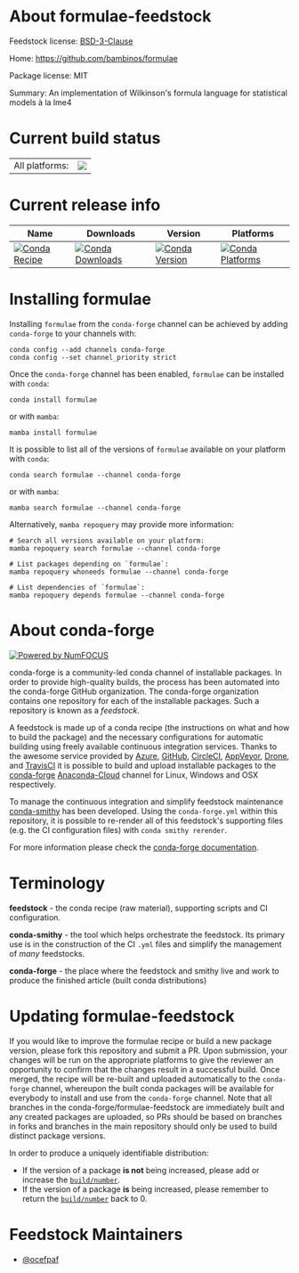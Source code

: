About formulae-feedstock
========================

Feedstock license: [BSD-3-Clause](https://github.com/conda-forge/formulae-feedstock/blob/main/LICENSE.txt)

Home: https://github.com/bambinos/formulae

Package license: MIT

Summary: An implementation of Wilkinson's formula language for statistical models à la lme4

Current build status
====================


<table><tr><td>All platforms:</td>
    <td>
      <a href="https://dev.azure.com/conda-forge/feedstock-builds/_build/latest?definitionId=12165&branchName=main">
        <img src="https://dev.azure.com/conda-forge/feedstock-builds/_apis/build/status/formulae-feedstock?branchName=main">
      </a>
    </td>
  </tr>
</table>

Current release info
====================

| Name | Downloads | Version | Platforms |
| --- | --- | --- | --- |
| [![Conda Recipe](https://img.shields.io/badge/recipe-formulae-green.svg)](https://anaconda.org/conda-forge/formulae) | [![Conda Downloads](https://img.shields.io/conda/dn/conda-forge/formulae.svg)](https://anaconda.org/conda-forge/formulae) | [![Conda Version](https://img.shields.io/conda/vn/conda-forge/formulae.svg)](https://anaconda.org/conda-forge/formulae) | [![Conda Platforms](https://img.shields.io/conda/pn/conda-forge/formulae.svg)](https://anaconda.org/conda-forge/formulae) |

Installing formulae
===================

Installing `formulae` from the `conda-forge` channel can be achieved by adding `conda-forge` to your channels with:

```
conda config --add channels conda-forge
conda config --set channel_priority strict
```

Once the `conda-forge` channel has been enabled, `formulae` can be installed with `conda`:

```
conda install formulae
```

or with `mamba`:

```
mamba install formulae
```

It is possible to list all of the versions of `formulae` available on your platform with `conda`:

```
conda search formulae --channel conda-forge
```

or with `mamba`:

```
mamba search formulae --channel conda-forge
```

Alternatively, `mamba repoquery` may provide more information:

```
# Search all versions available on your platform:
mamba repoquery search formulae --channel conda-forge

# List packages depending on `formulae`:
mamba repoquery whoneeds formulae --channel conda-forge

# List dependencies of `formulae`:
mamba repoquery depends formulae --channel conda-forge
```


About conda-forge
=================

[![Powered by
NumFOCUS](https://img.shields.io/badge/powered%20by-NumFOCUS-orange.svg?style=flat&colorA=E1523D&colorB=007D8A)](https://numfocus.org)

conda-forge is a community-led conda channel of installable packages.
In order to provide high-quality builds, the process has been automated into the
conda-forge GitHub organization. The conda-forge organization contains one repository
for each of the installable packages. Such a repository is known as a *feedstock*.

A feedstock is made up of a conda recipe (the instructions on what and how to build
the package) and the necessary configurations for automatic building using freely
available continuous integration services. Thanks to the awesome service provided by
[Azure](https://azure.microsoft.com/en-us/services/devops/), [GitHub](https://github.com/),
[CircleCI](https://circleci.com/), [AppVeyor](https://www.appveyor.com/),
[Drone](https://cloud.drone.io/welcome), and [TravisCI](https://travis-ci.com/)
it is possible to build and upload installable packages to the
[conda-forge](https://anaconda.org/conda-forge) [Anaconda-Cloud](https://anaconda.org/)
channel for Linux, Windows and OSX respectively.

To manage the continuous integration and simplify feedstock maintenance
[conda-smithy](https://github.com/conda-forge/conda-smithy) has been developed.
Using the ``conda-forge.yml`` within this repository, it is possible to re-render all of
this feedstock's supporting files (e.g. the CI configuration files) with ``conda smithy rerender``.

For more information please check the [conda-forge documentation](https://conda-forge.org/docs/).

Terminology
===========

**feedstock** - the conda recipe (raw material), supporting scripts and CI configuration.

**conda-smithy** - the tool which helps orchestrate the feedstock.
                   Its primary use is in the construction of the CI ``.yml`` files
                   and simplify the management of *many* feedstocks.

**conda-forge** - the place where the feedstock and smithy live and work to
                  produce the finished article (built conda distributions)


Updating formulae-feedstock
===========================

If you would like to improve the formulae recipe or build a new
package version, please fork this repository and submit a PR. Upon submission,
your changes will be run on the appropriate platforms to give the reviewer an
opportunity to confirm that the changes result in a successful build. Once
merged, the recipe will be re-built and uploaded automatically to the
`conda-forge` channel, whereupon the built conda packages will be available for
everybody to install and use from the `conda-forge` channel.
Note that all branches in the conda-forge/formulae-feedstock are
immediately built and any created packages are uploaded, so PRs should be based
on branches in forks and branches in the main repository should only be used to
build distinct package versions.

In order to produce a uniquely identifiable distribution:
 * If the version of a package **is not** being increased, please add or increase
   the [``build/number``](https://docs.conda.io/projects/conda-build/en/latest/resources/define-metadata.html#build-number-and-string).
 * If the version of a package **is** being increased, please remember to return
   the [``build/number``](https://docs.conda.io/projects/conda-build/en/latest/resources/define-metadata.html#build-number-and-string)
   back to 0.

Feedstock Maintainers
=====================

* [@ocefpaf](https://github.com/ocefpaf/)


